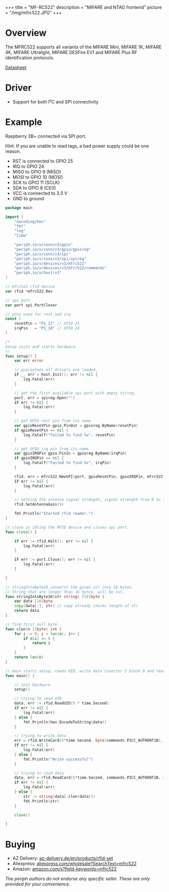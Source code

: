 +++
title = "MF-RC522"
description = "MIFARE and NTAG frontend"
picture = "/img/mfrc522.JPG"
+++

# Overview
The MFRC522 supports all variants of the MIFARE Mini, MIFARE 1K,
MIFARE 4K, MIFARE Ultralight, MIFARE DESFire EV1 and MIFARE Plus RF
identification protocols.

[Datasheet](https://www.nxp.com/docs/en/data-sheet/MFRC522.pdf)

# Driver
- Support for both I²C and SPI connectivity

# Example

Raspberry 3B+ connected via SPI port.

Hint:
If you are unable to read tags, a bad power supply could be one reason.

- RST is connected to GPIO 25
- IRQ to GPIO 24
- MISO to GPIO 9 (MISO)
- MOSI to GPIO 10 (MOSI)
- SCK to GPIO 11 (SCLK)
- SDA to GPIO 8 (CE0)
- VCC is connected to 3.3 V
- GND to ground

```go
package main

import (
	"encoding/hex"
	"fmt"
	"log"
	"time"

	"periph.io/x/conn/v3/gpio"
	"periph.io/x/conn/v3/gpio/gpioreg"
	"periph.io/x/conn/v3/spi"
	"periph.io/x/conn/v3/spi/spireg"
	"periph.io/x/devices/v3/mfrc522"
	"periph.io/x/devices/v3/mfrc522/commands"
	"periph.io/x/host/v3"
)

// mfrc522 rfid device
var rfid *mfrc522.Dev

// spi port
var port spi.PortCloser

// pins used for rest and irq
const (
	resetPin = "P1_22" // GPIO 25
	irqPin   = "P1_18" // GPIO 24
)

/*
Setup inits and starts hardware.
*/
func setup() {
	var err error

	// guarantees all drivers are loaded.
	if _, err = host.Init(); err != nil {
		log.Fatal(err)
	}

	// get the first available spi port eith empty string.
	port, err = spireg.Open("")
	if err != nil {
		log.Fatal(err)
	}

	// get GPIO rest pin from its name
	var gpioResetPin gpio.PinOut = gpioreg.ByName(resetPin)
	if gpioResetPin == nil {
		log.Fatalf("Failed to find %v", resetPin)
	}

	// get GPIO irq pin from its name
	var gpioIRQPin gpio.PinIn = gpioreg.ByName(irqPin)
	if gpioIRQPin == nil {
		log.Fatalf("Failed to find %v", irqPin)
	}

	rfid, err = mfrc522.NewSPI(port, gpioResetPin, gpioIRQPin, mfrc522.WithSync())
	if err != nil {
		log.Fatal(err)
	}

	// setting the antenna signal strength, signal strength from 0 to 7
	rfid.SetAntennaGain(5)

	fmt.Println("Started rfid reader.")
}

// close is idling the RFID device and closes spi port.
func close() {

	if err := rfid.Halt(); err != nil {
		log.Fatal(err)
	}

	if err := port.Close(); err != nil {
		log.Fatal(err)
	}

}

// stringIntoByte16 converst the given str into 16 bytes.
// String that are longer than 16 bytes, will be cut.
func stringIntoByte16(str string) [16]byte {
	var data [16]byte
	copy(data[:], str) // copy already checks length of str
	return data
}

// find first null byte
func clen(n []byte) int {
	for i := 0; i < len(n); i++ {
		if n[i] == 0 {
			return i
		}
	}
	return len(n)
}

// main starts setup, reads UID, write data tosector 2 block 0 and read writen data.
func main() {

	// init hardware
	setup()

	// trying to read UID
	data, err := rfid.ReadUID(5 * time.Second)
	if err != nil {
		log.Fatal(err)
	} else {
		fmt.Println(hex.EncodeToString(data))
	}

	// trying to write data
	err = rfid.WriteCard(5*time.Second, byte(commands.PICC_AUTHENT1B), 2, 0, stringIntoByte16("Hallo Welt"), mfrc522.DefaultKey)
	if err != nil {
		log.Fatal(err)
	} else {
		fmt.Println("Write successful")
	}

	// trying to read data
	data, err = rfid.ReadCard(5*time.Second, commands.PICC_AUTHENT1B, 2, 0, mfrc522.DefaultKey)
	if err != nil {
		log.Fatal(err)
	} else {
		str := string(data[:clen(data)])
		fmt.Println(str)
	}

	close()

}

```

# Buying

- AZ Delivery:
  [az-delivery.de/en/products/rfid-set](https://www.az-delivery.de/en/products/rfid-set)
- Aliexpress:
  [aliexpress.com/wholesale?SearchText=mfrc522](https://aliexpress.com/wholesale?SearchText=mfrc522)
- Amazon:
  [amazon.com/s?field-keywords=mfrc522](https://amazon.com/s?field-keywords=mfrc522)

_The periph authors do not endorse any specific seller. These are only provided
for your convenience._
